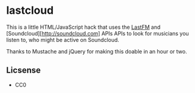 lastcloud
=========

This is a little HTML/JavaScript hack that uses the 
[LastFM](http://last.fm) and [Soundcloud][http://soundcloud.com] APIs
APIs to look for musicians you listen to, who might be active
on Soundcloud.

Thanks to Mustache and jQuery for making this doable in an hour or two.

Licsense
--------

* CC0
